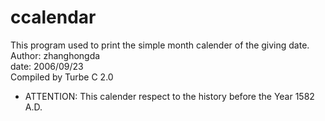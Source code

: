 # ccalendar
This program used to print the simple month calender of the giving date.<br>
Author: zhanghongda<br>
date: 2006/09/23<br>
Compiled by Turbe C 2.0<br>
* ATTENTION: This calender respect to the history before the Year 1582 A.D.<br>
